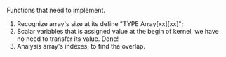 Functions that need to implement.

1. Recognize array's size at its define "TYPE Array[xx][xx]";
2. Scalar variables that is assigned value at the begin of kernel, we have no
   need to transfer its value.  Done!
3. Analysis array's indexes, to find the overlap.
